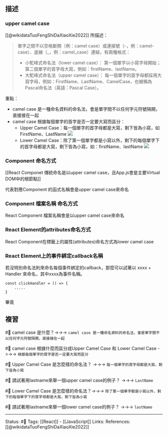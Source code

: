 


## 描述


### upper camel case
[[@wikidataTuoFengShiDaXiaoXie2022]] 所描述：
> 單字之間不以空格斷開（例：camel case）或連接號（-，例：camel-case）、底線（_，例：camel_case）連結，有兩種格式：
> - 小駝峰式命名法（lower camel case）： 第一個單字以小寫字母開始；第二個單字的首字母大寫，例如：firstName、lastName。
> - 大駝峰式命名法（upper camel case）： 每一個單字的首字母都採用大寫字母，例如：FirstName、LastName、CamelCase，也被稱為Pascal命名法（英語：Pascal Case）。

重點：
- camel case 是一種命名資料的命名法，會是單字間不以任何字元符號隔開，直接接在一起
- camel case 根據每個單字的首字是否一定要大寫而區分：
	- Upper Camel Case：每一個單字的首字母都是大寫，剩下皆為小寫，如FirstName、LastName
	![](https://upload.wikimedia.org/wikipedia/commons/thumb/e/ef/CamelCase.svg/250px-CamelCase.svg.png)
	- Lower Camel Case：除了第一個單字都是小寫以外，剩下的每個單字下的首字母都是大寫，剩下皆為小寫，如：firstName、lastName
![](https://upload.wikimedia.org/wikipedia/commons/thumb/7/78/CamelCase.png/250px-CamelCase.png)
### Component 命名方式
[[React Componet 傳統命名是以upper camel case，且App.js會是主要Virtual DOM中的根節點]]

代表對應Component 的函式名稱會是upper camel case來命名

### Component 檔案名稱 命名方式
React Component 檔案名稱會是以upper camel case來命名

### React Element的attributes命名方式
React Component在標籤上的屬性(attributes)命名方式為lower camel case

### React Element上的事件綁定callback名稱

若沒特別命名法則來命名每個事件綁定的callback，那麼可以試著以 xxxx + Handler 來命名，其中xxxx為事件名稱。
```
const clickHandler = () => {
	.....
}
```

畢竟

## 複習
#🧠 camel case 是什麼？->->-> `camel case 是一種命名資料的命名法，會是單字間不以任何字元符號隔開，直接接在一起`
<!--SR:!2024-01-06,308,250-->

#🧠 camel case 根據什麼而區分成Upper Camel Case 和 Lower Camel Case ->->-> `根據每個單字的首字是否一定要大寫而區分`
<!--SR:!2023-03-08,125,250-->

#🧠 Upper Camel Case 是怎麼樣的命名法？ ->->-> `每一個單字的首字母都是大寫，剩下皆為小寫`
<!--SR:!2023-06-23,195,250-->


#🧠 請試著用lastname來舉一個upper camel case的例子？ ->->-> `LastName`
<!--SR:!2023-03-16,130,250-->

#🧠 Lower Camel Case 是怎麼樣的命名法？->->-> `除了第一個單字都是小寫以外，剩下的每個單字下的首字母都是大寫，剩下皆為小寫`
<!--SR:!2023-06-23,195,250-->

#🧠 請試著用lastname來舉一個lower camel case的例子？ ->->-> `lastName`
<!--SR:!2023-06-22,194,250-->

---
Status: #🌱 
Tags:
[[React]] - [[JavaScript]]
Links:
References:
[[@wikidataTuoFengShiDaXiaoXie2022]]